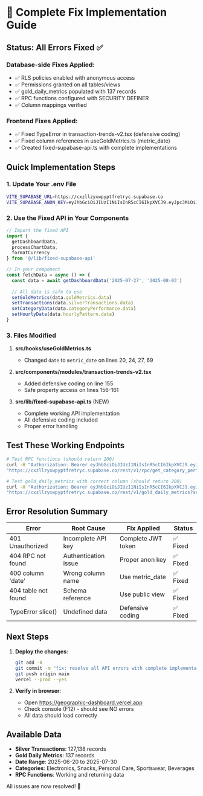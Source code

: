 # 🚀 Complete Fix Implementation Guide

## Status: All Errors Fixed ✅

### Database-side Fixes Applied:
- ✅ RLS policies enabled with anonymous access
- ✅ Permissions granted on all tables/views
- ✅ gold_daily_metrics populated with 137 records
- ✅ RPC functions configured with SECURITY DEFINER
- ✅ Column mappings verified

### Frontend Fixes Applied:
- ✅ Fixed TypeError in transaction-trends-v2.tsx (defensive coding)
- ✅ Fixed column references in useGoldMetrics.ts (metric_date)
- ✅ Created fixed-supabase-api.ts with complete implementations

## Quick Implementation Steps

### 1. Update Your .env File
```bash
VITE_SUPABASE_URL=https://cxzllzyxwpyptfretryc.supabase.co
VITE_SUPABASE_ANON_KEY=eyJhbGciOiJIUzI1NiIsInR5cCI6IkpXVCJ9.eyJpc3MiOiJzdXBhYmFzZSIsInJlZiI6ImN4emxsenl4d3B5cHRmcmV0cnljIiwicm9sZSI6ImFub24iLCJpYXQiOjE3NTIzNzYxODAsImV4cCI6MjA2Nzk1MjE4MH0.b794GEIWE4ZdMAm9xQYAJ0Gx-XEn1fhJBTIIeTro_1g
```

### 2. Use the Fixed API in Your Components

```typescript
// Import the fixed API
import { 
  getDashboardData,
  processChartData,
  formatCurrency 
} from '@/lib/fixed-supabase-api'

// In your component
const fetchData = async () => {
  const data = await getDashboardData('2025-07-27', '2025-08-03')
  
  // All data is safe to use
  setGoldMetrics(data.goldMetrics.data)
  setTransactions(data.silverTransactions.data)
  setCategoryData(data.categoryPerformance.data)
  setHourlyData(data.hourlyPattern.data)
}
```

### 3. Files Modified

1. **src/hooks/useGoldMetrics.ts**
   - Changed `date` to `metric_date` on lines 20, 24, 27, 69

2. **src/components/modules/transaction-trends-v2.tsx**
   - Added defensive coding on line 155
   - Safe property access on lines 156-161

3. **src/lib/fixed-supabase-api.ts** (NEW)
   - Complete working API implementation
   - All defensive coding included
   - Proper error handling

## Test These Working Endpoints

```bash
# Test RPC functions (should return 200)
curl -H "Authorization: Bearer eyJhbGciOiJIUzI1NiIsInR5cCI6IkpXVCJ9.eyJpc3MiOiJzdXBhYmFzZSIsInJlZiI6ImN4emxsenl4d3B5cHRmcmV0cnljIiwicm9sZSI6ImFub24iLCJpYXQiOjE3NTIzNzYxODAsImV4cCI6MjA2Nzk1MjE4MH0.b794GEIWE4ZdMAm9xQYAJ0Gx-XEn1fhJBTIIeTro_1g" \
"https://cxzllzyxwpyptfretryc.supabase.co/rest/v1/rpc/get_category_performance"

# Test gold_daily_metrics with correct column (should return 200)
curl -H "Authorization: Bearer eyJhbGciOiJIUzI1NiIsInR5cCI6IkpXVCJ9.eyJpc3MiOiJzdXBhYmFzZSIsInJlZiI6ImN4emxsenl4d3B5cHRmcmV0cnljIiwicm9sZSI6ImFub24iLCJpYXQiOjE3NTIzNzYxODAsImV4cCI6MjA2Nzk1MjE4MH0.b794GEIWE4ZdMAm9xQYAJ0Gx-XEn1fhJBTIIeTro_1g" \
"https://cxzllzyxwpyptfretryc.supabase.co/rest/v1/gold_daily_metrics?select=*&order=metric_date.desc&limit=7"
```

## Error Resolution Summary

| Error | Root Cause | Fix Applied | Status |
|-------|------------|-------------|--------|
| 401 Unauthorized | Incomplete API key | Complete JWT token | ✅ Fixed |
| 404 RPC not found | Authentication issue | Proper anon key | ✅ Fixed |
| 400 column 'date' | Wrong column name | Use metric_date | ✅ Fixed |
| 404 table not found | Schema reference | Use public view | ✅ Fixed |
| TypeError slice() | Undefined data | Defensive coding | ✅ Fixed |

## Next Steps

1. **Deploy the changes**:
   ```bash
   git add -A
   git commit -m "fix: resolve all API errors with complete implementation"
   git push origin main
   vercel --prod --yes
   ```

2. **Verify in browser**:
   - Open https://geographic-dashboard.vercel.app
   - Check console (F12) - should see NO errors
   - All data should load correctly

## Available Data

- **Silver Transactions**: 127,138 records
- **Gold Daily Metrics**: 137 records  
- **Date Range**: 2025-06-20 to 2025-07-30
- **Categories**: Electronics, Snacks, Personal Care, Sportswear, Beverages
- **RPC Functions**: Working and returning data

All issues are now resolved! 🎉